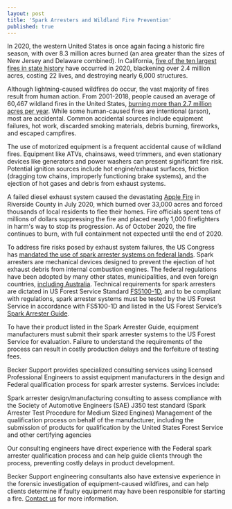 ```yaml
---
layout: post
title: 'Spark Arresters and Wildland Fire Prevention'
published: true
---
```

In 2020, the western United States is once again facing a historic fire season, with over 8.3 million acres burned (an area greater than the sizes of New Jersey and Delaware combined). In California, [five of the ten largest fires in state history](https://www.fire.ca.gov/media/11416/top20_acres.pdf) have occurred in 2020, blackening over 2.4 million acres, costing 22 lives, and destroying nearly 6,000 structures. 

Although lightning-caused wildfires do occur, the vast majority of fires result from human action. From 2001-2018, people caused an average of 60,467 wildland fires in the United States, [burning more than 2.7 million acres per year](https://www.nifc.gov/fireInfo/fireInfo_stats_human.html). While some human-caused fires are intentional (arson), most are accidental. Common accidental sources include equipment failures, hot work, discarded smoking materials, debris burning, fireworks, and escaped campfires. 

The use of motorized equipment is a frequent accidental cause of wildland fires. Equipment like ATVs, chainsaws, weed trimmers, and even stationary devices like generators and power washers can present significant fire risk. Potential ignition sources include hot engine/exhaust surfaces, friction (dragging tow chains, improperly functioning brake systems), and the ejection of hot gases and debris from exhaust systems. 

A failed diesel exhaust system caused the devastating [Apple Fire](https://inciweb.nwcg.gov/incident/6902/) in Riverside County in July 2020, which burned over 33,000 acres and forced thousands of local residents to flee their homes. Fire officials spent tens of millions of dollars suppressing the fire and placed nearly 1,000 firefighters in harm's way to stop its progression. As of October 2020, the fire continues to burn, with full containment not expected until the end of 2020.

To address fire risks posed by exhaust system failures, the US Congress has [mandated the use of spark arrester systems on federal lands](https://www.law.cornell.edu/cfr/text/36/261.52). Spark arresters are mechanical devices designed to prevent the ejection of hot exhaust debris from internal combustion engines. The federal regulations have been adopted by many other states, municipalities, and even foreign countries, [including Australia](https://www.productsafety.gov.au/standards/quad-bikes). Technical requirements for spark arresters are dictated in US Forest Service Standard [FS5100-1D](https://www.fs.fed.us/t-d/programs/fire/documents/FS5100-1D.pdf), and to be compliant with regulations, spark arrester systems must be tested by the US Forest Service in accordance with FS5100-1D and listed in the US Forest Service’s [Spark Arrester Guide](https://www.fs.fed.us/t-d/php/library_card.php?p_num=0951%201804P). 

To have their product listed in the Spark Arrester Guide, equipment manufacturers must submit their spark arrester systems to the US Forest Service for evaluation. Failure to understand the requirements of the process can result in costly production delays and the forfeiture of testing fees.

Becker Support provides specialized consulting services using licensed Professional Engineers to assist equipment manufacturers in the design and Federal qualification process for spark arrester systems. Services include:

Spark arrester design/manufacturing consulting to assess compliance with the Society of Automotive Engineers (SAE) J350 test standard (Spark Arrester Test Procedure for Medium Sized Engines)
Management of the qualification process on behalf of the manufacturer, including the submission of products for qualification by the United States Forest Service and other certifying agencies

Our consulting engineers have direct experience with the Federal spark arrester qualification process and can help guide clients through the process, preventing costly delays in product development. 

Becker Support engineering consultants also have extensive experience in the forensic investigation of equipment-caused wildfires, and can help clients determine if faulty equipment may have been responsible for starting a fire. [Contact us](https://www.beckersupport.net/contact) for more information.
